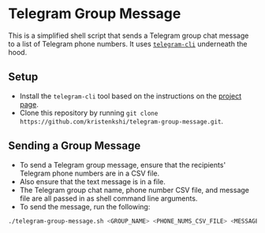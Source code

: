 # Telegram Group Message

This is a simplified shell script that sends a Telegram group chat message to a list of Telegram phone numbers. It uses [`telegram-cli`](https://github.com/vysheng/tg) underneath the hood.


## Setup

* Install the `telegram-cli` tool based on the instructions on the [project page](https://github.com/vysheng/tg).
* Clone this repository by running `git clone https://github.com/kristenkshi/telegram-group-message.git`.


## Sending a Group Message

* To send a Telegram group message, ensure that the recipients' Telegram phone numbers are in a CSV file.
* Also ensure that the text message is in a file.
* The Telegram group chat name, phone number CSV file, and message file are all passed in as shell command line arguments.
* To send the message, run the following:

```bash
./telegram-group-message.sh <GROUP_NAME> <PHONE_NUMS_CSV_FILE> <MESSAGE_FILE>
```
